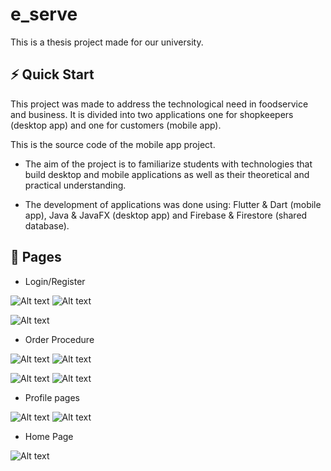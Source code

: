 # e_serve

This is a thesis project made for our university.

<h2>⚡️ Quick Start</h2>

This project was made to address the technological need in foodservice and business. It is divided into two applications one for shopkeepers (desktop app) and one for customers (mobile app).

This is the source code of the mobile app project.

- The aim of the project is to familiarize students with technologies that build desktop and mobile applications as well as their theoretical and practical understanding.

- The development of applications was done using: Flutter & Dart (mobile app), Java & JavaFX (desktop app) and Firebase & Firestore (shared database).

<h2>🚀 Pages </h2>

- Login/Register

<p align="center">

![Alt text](login-1.png) ![Alt text](register-1.png)

![Alt text](verify_email-1.png)
</p>

- Order Procedure

<p align="center">

![Alt text](<stores detail-1.png>) ![Alt text](<order screen-1.png>)

![Alt text](<order review-1.png>) ![Alt text](<payment page-1.png>)
</p>

- Profile pages

<p align="center">

![Alt text](profile-1.png)  ![Alt text](<order history-1.png>)
</p>

- Home Page

<p align="center">

![Alt text](stores_screen-1.png)
</p>
